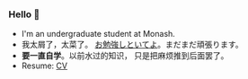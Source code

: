 ### Hello 👋 

- I'm an undergraduate student at Monash. 
- 我太屑了，太菜了。 [お勉強しといてよ](https://www.youtube.com/watch?v=Atvsg_zogxo)。まだまだ頑張ります。
- **要一直自学**。以前水过的知识， 只是把麻烦推到后面罢了。
- Resume: [CV](https://docs.google.com/document/d/1vAhezgdRhm_N9ThBh_5_vg-dfVwM9IPxF0G1ewK1IKw/edit?usp=sharing)
